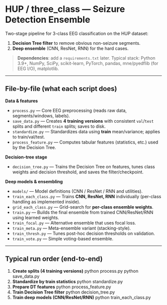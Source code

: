 # HUP / three_class — Seizure Detection Ensemble

Two-stage pipeline for 3-class EEG classification on the HUP dataset:
1) **Decision Tree filter** to remove obvious non-seizure segments.
2) **Deep ensemble** (CNN, ResNet, RNN) for the hard cases.

> **Dependencies**: add a `requirements.txt` later. Typical stack: Python 3.9+, NumPy, SciPy, scikit-learn, PyTorch, pandas, mne/pyedflib (for EEG I/O), matplotlib.

---

## File-by-file (what each script does)

**Data & features**
- `process.py` — Core EEG preprocessing (reads raw data, segments/windows, labels).
- `save_data.py` — Creates **4 training versions** with consistent `val`/`test` splits and different `train` splits; saves to disk.
- `standardize.py` — Standardizes data using **train** mean/variance; applies to train/val/test.
- `process_feature.py` — Computes tabular features (statistics, etc.) used by the Decision Tree.

**Decision-tree stage**
- `decision_tree.py` — Trains the Decision Tree on features, tunes class weights and decision threshold, and saves the filter/checkpoint.

**Deep models & ensembling**
- `models/` — Model definitions (CNN / ResNet / RNN and utilities).
- `train_each_class.py` — Trains **CNN, ResNet, RNN** individually (per-class handling as implemented inside).
- `grid_each_class.py` — Grid-search for **per-class ensemble weights**.
- `train.py` — Builds the final ensemble from trained CNN/ResNet/RNN using learned weights.
- `train_focal.py` — Alternative ensemble that uses focal loss.
- `train_meta.py` — Meta-ensemble variant (stacking-style).
- `train_thresh.py` — Tunes post-hoc decision thresholds on validation.
- `train_vote.py` — Simple voting-based ensemble.

---
## Typical run order (end-to-end)

1) **Create splits (4 training versions)**
python process.py
python save_data.py
2) **Standardize by train statistics**
python standardize.py
3) **Prepare DT features**
python process_feature.py
5) **Train Decision Tree filter**
python decision_tree.py
7) **Train deep models (CNN/ResNet/RNN)**
python train_each_class.py

